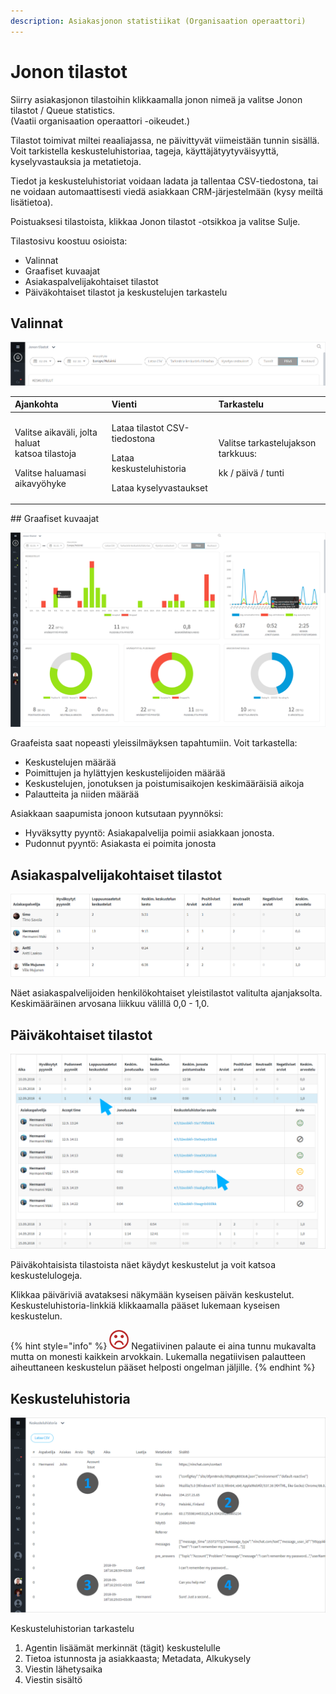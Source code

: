 ```yaml
---
description: Asiakasjonon statistiikat (Organisaation operaattori)
---
```


# Jonon tilastot

Siirry asiakasjonon tilastoihin klikkaamalla jonon nimeä ja valitse Jonon tilastot / Queue statistics.   
\(Vaatii organisaation operaattori -oikeudet.\)

Tilastot toimivat miltei reaaliajassa, ne päivittyvät viimeistään tunnin sisällä. Voit tarkistella keskusteluhistoriaa, tageja, käyttäjätyytyväisyyttä, kyselyvastauksia ja metatietoja.

Tiedot ja keskusteluhistoriat voidaan ladata ja tallentaa CSV-tiedostona, tai ne voidaan automaattisesti viedä asiakkaan CRM-järjestelmään \(kysy meiltä lisätietoa\).

Poistuaksesi tilastoista, klikkaa Jonon tilastot -otsikkoa ja valitse Sulje.

Tilastosivu koostuu osioista:

* Valinnat
* Graafiset kuvaajat
* Asiakaspalvelijakohtaiset tilastot
* Päiväkohtaiset tilastot ja keskustelujen tarkastelu

## Valinnat

![](../.gitbook/assets/stats-bar.png)

<table>
  <thead>
    <tr>
      <th style="text-align:left">Ajankohta</th>
      <th style="text-align:left">Vienti</th>
      <th style="text-align:left">Tarkastelu</th>
    </tr>
  </thead>
  <tbody>
    <tr>
      <td style="text-align:left">
        <p>Valitse aikav&#xE4;li, jolta haluat
          <br />katsoa tilastoja</p>
        <p>Valitse haluamasi aikavy&#xF6;hyke</p>
      </td>
      <td style="text-align:left">
        <p>Lataa tilastot CSV-tiedostona</p>
        <p>Lataa keskusteluhistoria</p>
        <p>Lataa kyselyvastaukset</p>
      </td>
      <td style="text-align:left">
        <p>Valitse tarkastelujakson tarkkuus:</p>
        <p>kk / p&#xE4;iv&#xE4; / tunti</p>
        <p></p>
      </td>
    </tr>
  </tbody>
</table>## Graafiset kuvaajat

![Tilastokuvaajat](../.gitbook/assets/stats3%20%283%29.png)

Graafeista saat nopeasti yleissilmäyksen tapahtumiin. Voit tarkastella:

* Keskustelujen määrää
* Poimittujen ja hylättyjen keskustelijoiden määrää
* Keskustelujen, jonotuksen ja poistumisaikojen keskimääräisiä  aikoja
* Palautteita ja niiden määrää

Asiakkaan saapumista jonoon kutsutaan pyynnöksi:

* Hyväksytty pyyntö: Asiakapalvelija poimii asiakkaan jonosta.
* Pudonnut pyyntö: Asiakasta ei poimita jonosta

## Asiakaspalvelijakohtaiset tilastot

![](../.gitbook/assets/stats4.png)

Näet asiakaspalvelijoiden henkilökohtaiset yleistilastot valitulta ajanjaksolta.  
Keskimääräinen arvosana liikkuu välillä 0,0 - 1,0.

## Päiväkohtaiset tilastot

![P&#xE4;iv&#xE4;kohtaiset tilastot](../.gitbook/assets/stats-daily.png)

Päiväkohtaisista tilastoista näet käydyt keskustelut ja voit katsoa keskustelulogeja.

Klikkaa päiväriviä avataksesi näkymään kyseisen päivän keskustelut. Keskusteluhistoria-linkkiä klikkaamalla pääset lukemaan kyseisen keskustelun.

{% hint style="info" %}
![](../.gitbook/assets/rating--1.png) Negatiivinen palaute ei aina tunnu mukavalta mutta on monesti kaikkein arvokkain. Lukemalla negatiivisen palautteen aiheuttaneen keskustelun pääset helposti ongelman jäljille.
{% endhint %}

##  Keskusteluhistoria

![](../.gitbook/assets/queue-stats-2-1.png)

Keskusteluhistorian tarkastelu

1. Agentin lisäämät merkinnät \(tägit\) keskustelulle
2. Tietoa istunnosta ja asiakkaasta; Metadata, Alkukysely
3. Viestin lähetysaika
4. Viestin sisältö

